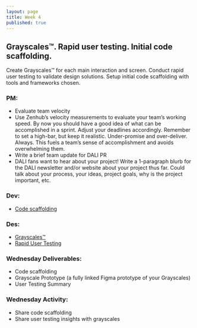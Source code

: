 ```yaml
---
layout: page
title: Week 4
published: true
---
```



## Grayscales™. Rapid user testing. Initial code scaffolding.

Create Grayscales™ for each main interaction and screen. Conduct rapid user testing to validate design solutions. Setup initial code scaffolding with tools and frameworks chosen.

### PM:
*   Evaluate team velocity
  * Use Zenhub’s velocity measurements to evaluate your team’s working speed. By now you should have a good idea of what can be accomplished in a sprint. Adjust your deadlines accordingly. Remember to set a high-bar, but keep it realistic. Under-promise and over-deliver. Always. This fuels a team’s sense of accomplishment and avoids overwhelming them.
*   Write a brief team update for DALI PR
  * DALI fans want to hear about your project! Write a 1-paragraph blurb for the DALI newsletter and/or website about your project thus far. Could talk about your process, your ideas, project goals, why is the project important, etc.

### Dev:
*   [Code scaffolding](code-scaffolding.md)

### Des:
*   [Grayscales™](grayscales.md)
*   [Rapid User Testing](rapid-user-testing.md)

### Wednesday Deliverables:
  * Code scaffolding
  * Grayscale Prototype (a fully linked Figma prototype of your Grayscales)
  * User Testing Summary

### Wednesday Activity:
  * Share code scaffolding
  * Share user testing insights with grayscales
